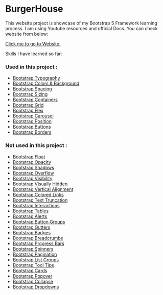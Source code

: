 # BurgerHouse

This website project is showcase of my Bootstrap 5 Framework learning process. I am using Youtube resources and official Docs. You can check website from
below:

<a href="//shamilx.github.io/BurgerHouse">Click me to go to Website.</a>


Skills I have learned so far:

<h3>Used in this project : </h3>

<ul>
<li><a href="https://getbootstrap.com/docs/5.3/content/typography/">Bootstrap Typography</a></li>

<li><a href="https://getbootstrap.com/docs/5.3/helpers/color-background/">Bootstrap Colors & Background </a></li>

<li><a href="https://getbootstrap.com/docs/5.3/utilities/spacing/">Bootstrap Spacing</a></li>

<li><a href="https://getbootstrap.com/docs/5.3/utilities/sizing/">Bootstrap Sizing</a></li>

<li><a href="https://getbootstrap.com/docs/5.3/layout/containers/">Bootstrap Containers</a></li>

<li><a href="https://getbootstrap.com/docs/5.3/layout/grid/">Bootstrap Grid</a></li>

<li><a href="https://getbootstrap.com/docs/5.3/utilities/flex/">Bootstrap Flex</a></li>

<li><a href="https://getbootstrap.com/docs/5.3/components/carousel/">Bootstrap Carousel</a></li>
  
<li><a href="https://getbootstrap.com/docs/5.3/utilities/position/">Bootstrap Position</a></li>

<li><a href="https://getbootstrap.com/docs/5.3/components/buttons/">Bootstrap Buttons</a></li>

<li><a href="https://getbootstrap.com/docs/5.3/utilities/borders/">Bootstrap Borders</a></li>
</ul>

<h3>Not used in this project :</h3>
<ul>
<li><a href="https://getbootstrap.com/docs/5.3/utilities/float/">Bootstrap Float</a></li>

<li><a href="https://getbootstrap.com/docs/5.3/utilities/opacity/">Bootstrap Opacity</a></li>

<li><a href="https://getbootstrap.com/docs/5.3/utilities/shadows/">Bootstrap Shadows</a></li>

<li><a href="https://getbootstrap.com/docs/5.3/utilities/overflow/">Bootstrap Overflow</a></li>

<li><a href="https://getbootstrap.com/docs/5.3/utilities/visibility/">Bootstrap Visibility</a></li>

<li><a href="https://getbootstrap.com/docs/5.3/helpers/visually-hidden/">Bootstrap Visually Hidden</a></li>

<li><a href="https://getbootstrap.com/docs/5.3/utilities/vertical-align/">Bootstrap Vertical Alignment</a></li>

<li><a href="https://getbootstrap.com/docs/5.3/helpers/colored-links/">Bootstrap Colored Links</a></li>

<li><a href="https://getbootstrap.com/docs/5.3/helpers/text-truncation/">Bootstrap Text Truncation</a></li>

<li><a href="https://getbootstrap.com/docs/5.3/utilities/interactions/">Bootstrap Interactions</a></li>
  
<li><a href="https://getbootstrap.com/docs/5.3/content/tables/">Bootstrap Tables</a></li>

<li><a href="https://getbootstrap.com/docs/5.3/components/alerts/">Bootstrap Alerts</a></li>

<li><a href="https://getbootstrap.com/docs/5.3/components/button-group/">Bootstrap Button Groups</a></li>

<li><a href="https://getbootstrap.com/docs/5.3/layout/gutters/">Bootstrap Gutters</a></li>

<li><a href="https://getbootstrap.com/docs/5.3/components/badge/">Bootstrap Badges</a></li>

<li><a href="https://getbootstrap.com/docs/5.3/components/breadcrumb/">Bootstrap Breadcrumbs</a></li>

<li><a href="https://getbootstrap.com/docs/5.3/components/progress/">Bootstrap Progress Bars</a></li>

<li><a href="https://getbootstrap.com/docs/5.3/components/spinners/">Bootstrap Spinners</a></li>

<li><a href="https://getbootstrap.com/docs/5.3/components/pagination/">Bootstrap Pagination</a></li>

<li><a href="https://getbootstrap.com/docs/5.3/components/list-group/">Bootstrap List Groups</a></li>

<li><a href="https://getbootstrap.com/docs/5.3/components/tooltips/">Bootstrap Tool Tips</a></li>

<li><a href="https://getbootstrap.com/docs/5.3/components/card/">Bootstrap Cards</a></li>

<li><a href="https://getbootstrap.com/docs/5.3/components/popovers/">Bootstrap Popover</a></li>

<li><a href="https://getbootstrap.com/docs/5.3/components/collapse/">Bootstrap Collapse</a></li>

<li><a href="https://getbootstrap.com/docs/5.3/components/dropdowns/">Bootstrap Dropdowns</a></li>
</ul>
